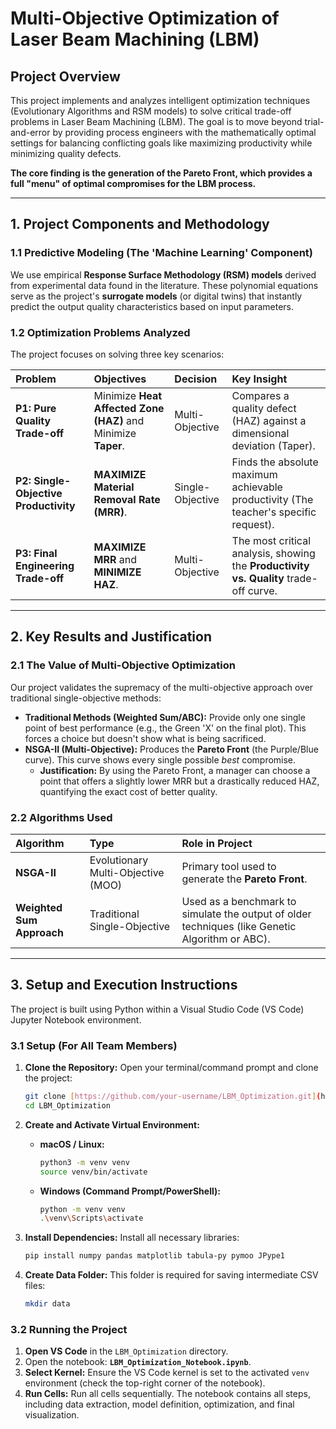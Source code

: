 # Multi-Objective Optimization of Laser Beam Machining (LBM)

## Project Overview

This project implements and analyzes intelligent optimization techniques (Evolutionary Algorithms and RSM models) to solve critical trade-off problems in Laser Beam Machining (LBM). The goal is to move beyond trial-and-error by providing process engineers with the mathematically optimal settings for balancing conflicting goals like maximizing productivity while minimizing quality defects.

**The core finding is the generation of the Pareto Front, which provides a full "menu" of optimal compromises for the LBM process.**

---

## 1. Project Components and Methodology

### 1.1 Predictive Modeling (The 'Machine Learning' Component)

We use empirical **Response Surface Methodology (RSM) models** derived from experimental data found in the literature. These polynomial equations serve as the project's **surrogate models** (or digital twins) that instantly predict the output quality characteristics based on input parameters.

### 1.2 Optimization Problems Analyzed

The project focuses on solving three key scenarios:

| Problem | Objectives | Decision | Key Insight |
| :--- | :--- | :--- | :--- |
| **P1: Pure Quality Trade-off** | Minimize **Heat Affected Zone (HAZ)** and Minimize **Taper**. | Multi-Objective | Compares a quality defect (HAZ) against a dimensional deviation (Taper). |
| **P2: Single-Objective Productivity** | **MAXIMIZE Material Removal Rate (MRR)**. | Single-Objective | Finds the absolute maximum achievable productivity (The teacher's specific request). |
| **P3: Final Engineering Trade-off** | **MAXIMIZE MRR** and **MINIMIZE HAZ**. | Multi-Objective | The most critical analysis, showing the **Productivity vs. Quality** trade-off curve. |

---

## 2. Key Results and Justification

### 2.1 The Value of Multi-Objective Optimization

Our project validates the supremacy of the multi-objective approach over traditional single-objective methods:

* **Traditional Methods (Weighted Sum/ABC):** Provide only one single point of best performance (e.g., the Green 'X' on the final plot). This forces a choice but doesn't show what is being sacrificed.
* **NSGA-II (Multi-Objective):** Produces the **Pareto Front** (the Purple/Blue curve). This curve shows every single possible *best* compromise.
    * **Justification:** By using the Pareto Front, a manager can choose a point that offers a slightly lower MRR but a drastically reduced HAZ, quantifying the exact cost of better quality.

### 2.2 Algorithms Used

| Algorithm | Type | Role in Project |
| :--- | :--- | :--- |
| **NSGA-II** | Evolutionary Multi-Objective (MOO) | Primary tool used to generate the **Pareto Front**. |
| **Weighted Sum Approach** | Traditional Single-Objective | Used as a benchmark to simulate the output of older techniques (like Genetic Algorithm or ABC). |

---

## 3. Setup and Execution Instructions

The project is built using Python within a Visual Studio Code (VS Code) Jupyter Notebook environment.

### 3.1 Setup (For All Team Members)

1.  **Clone the Repository:** Open your terminal/command prompt and clone the project:
    ```bash
    git clone [https://github.com/your-username/LBM_Optimization.git](https://github.com/your-username/LBM_Optimization.git)
    cd LBM_Optimization
    ```

2.  **Create and Activate Virtual Environment:**
    * **macOS / Linux:**
        ```bash
        python3 -m venv venv
        source venv/bin/activate
        ```
    * **Windows (Command Prompt/PowerShell):**
        ```bash
        python -m venv venv
        .\venv\Scripts\activate
        ```

3.  **Install Dependencies:** Install all necessary libraries:
    ```bash
    pip install numpy pandas matplotlib tabula-py pymoo JPype1
    ```

4.  **Create Data Folder:** This folder is required for saving intermediate CSV files:
    ```bash
    mkdir data
    ```

### 3.2 Running the Project

1.  **Open VS Code** in the `LBM_Optimization` directory.
2.  Open the notebook: **`LBM_Optimization_Notebook.ipynb`**.
3.  **Select Kernel:** Ensure the VS Code kernel is set to the activated `venv` environment (check the top-right corner of the notebook).
4.  **Run Cells:** Run all cells sequentially. The notebook contains all steps, including data extraction, model definition, optimization, and final visualization.